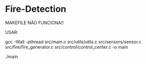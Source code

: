 # Fire-Detection

MAKEFILE NÃO FUNCIONA!!

USAR: 

  gcc -Wall -pthread src/main.c src/utils/utils.c src/sensors/sensor.c src/fire/fire_generator.c src/control/control_center.c -o main

  ./main
